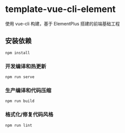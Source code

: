 # template-vue-cli-element
使用 vue-cli 构建，基于 ElementPlus 搭建的前端基础工程

## 安装依赖
```
npm install
```

### 开发编译和热更新
```
npm run serve
```

### 生产编译和代码压缩
```
npm run build
```

### 格式化/修复代码风格
```
npm run lint
```
